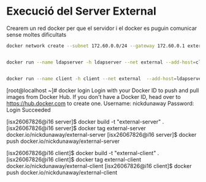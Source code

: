 # Execució del Server External

Crearem un red docker per que el servidor i el docker es puguin comunicar sense moltes dificultats

```bash
docker network create --subnet 172.60.0.0/24 --gateway 172.60.0.1 external

```


```bash

docker run --name ldapserver -h ldapserver --net external --add-host=client:172.60.0.3 --ip 172.60.0.2 -d nickdunaway/external-server 

```


```bash

docker run --name client -h client --net external  --add-host=ldapserver:172.60.0.2 --ip 172.60.0.3 -it nickdunaway/external-client

```



[root@localhost ~]# docker login
Login with your Docker ID to push and pull images from Docker Hub. If you don't have a Docker ID, head over to https://hub.docker.com to create one.
Username: nickdunaway
Password: 
Login Succeeded


[isx26067826@i16 server]$ docker build -t "external-server" .
[isx26067826@i16 server]$ docker tag external-server docker.io/nickdunaway/external-server
[isx26067826@i16 server]$ docker push docker.io/nickdunaway/external-server



[isx26067826@i16 client]$ docker build -t "external-client" .
[isx26067826@i16 client]$ docker tag external-client docker.io/nickdunaway/external-client
[isx26067826@i16 client]$ docker push docker.io/nickdunaway/external-client


